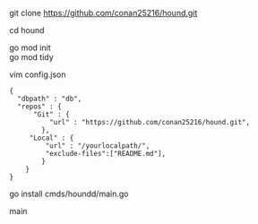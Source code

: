 git clone https://github.com/conan25216/hound.git

cd hound

go mod init  
go mod tidy

vim config.json
```
{
  "dbpath" : "db",
  "repos" : {
      "Git" : {
          "url" : "https://github.com/conan25216/hound.git",
        },
     "Local" : {
         "url" : "/yourlocalpath/",
         "exclude-files":["README.md"],
        }
    }
}
```

go install cmds/houndd/main.go

main
